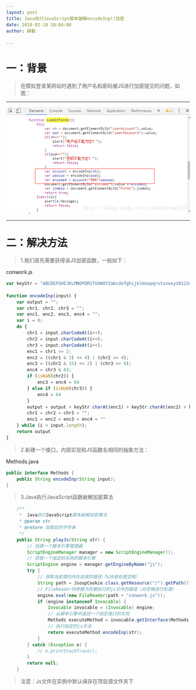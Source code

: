 ```yaml
---
layout: post
title: Java执行JavaScript脚本破解encodeInp()加密
date: 2018-02-10 18:04:00
author: 薛勤

---
```

# 一：背景

> 在模拟登录某网站时遇到了用户名和密码被JS进行加密提交的问题，如图：

---

![](./20180210Java执行JavaScript脚本破解encodeInp加密/1136672-20190623123537309-1435365893.png)

---

# 二：解决方法

> 1.我们首先需要获得该JS加密函数，一般如下：

conwork.js

```javascript
var keyStr = "ABCDEFGHIJKLMNOPQRSTUVWXYZabcdefghijklmnopqrstuvwxyz0123456789+/=";

function encodeInp(input) {
    var output = "";
    var chr1, chr2, chr3 = "";
    var enc1, enc2, enc3, enc4 = "";
    var i = 0;
    do {
        chr1 = input.charCodeAt(i++);
        chr2 = input.charCodeAt(i++);
        chr3 = input.charCodeAt(i++);
        enc1 = chr1 >> 2;
        enc2 = ((chr1 & 3) << 4) | (chr2 >> 4);
        enc3 = ((chr2 & 15) << 2) | (chr3 >> 6);
        enc4 = chr3 & 63;
        if (isNaN(chr2)) {
            enc3 = enc4 = 64
        } else if (isNaN(chr3)) {
            enc4 = 64
        }
        output = output + keyStr.charAt(enc1) + keyStr.charAt(enc2) + keyStr.charAt(enc3) + keyStr.charAt(enc4);
        chr1 = chr2 = chr3 = "";
        enc1 = enc2 = enc3 = enc4 = ""
    } while (i < input.length);
    return output
}
```

> 2.新建一个接口，内部实现和JS函数名相同的抽象方法：

Methods.java

```java
public interface Methods {
    public String encodeInp(String input);
}
```

> 3.Java执行JavaScript函数破解加密算法

```java
    /**
     *  Java执行JavaScript脚本破解加密算法
     * @param str
     * @return 加密后的字符串
     */
    public String playJs(String str) {
        // 创建一个脚本引擎管理器
        ScriptEngineManager manager = new ScriptEngineManager();
        // 获取一个指定的名称的脚本引擎
        ScriptEngine engine = manager.getEngineByName("js");
        try {
            // 获取当前类的所在目录的路径（%20是处理空格）
            String path = JsoupCookie.class.getResource("/").getPath().replaceAll("%20", " ");
            // FileReader的参数为所要执行的js文件的路径（对空格进行处理）
            engine.eval(new FileReader(path + "conwork.js"));
            if (engine instanceof Invocable) {
                Invocable invocable = (Invocable) engine;
                // 从脚本引擎中返回一个给定接口的实现
                Methods executeMethod = invocable.getInterface(Methods.class);
                // 执行指定的js方法
                return executeMethod.encodeInp(str);
            }
        } catch (Exception e) {
            // e.printStackTrace();
        }
        return null;
    }
```

>注意：Js文件在实例中默认保存在项目源文件夹下



